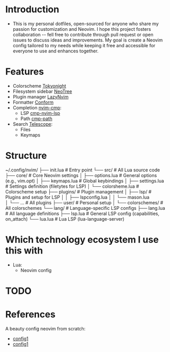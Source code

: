 # Introduction
- This is my personal dotfiles, open-sourced for
anyone who share my passion for customization and
Neovim. I hope this project fosters collaboration
-- fell free to contribute through pull request or
open issues to discuss ideas and improvements. My
goal is create a Neovim config tailored to my
needs while keeping it free and accessible for
everyone to use and enhances together.
# Features
- Colorscheme [Tokyonight](https://github.com/folke/tokyonight.nvim)
- Filesystem sidebar [NeoTree](https://github.com/nvim-neo-tree/neo-tree.nvim)
- Plugin manager [LazyNvim](https://github.com/folke/lazy.nvim)
- Formatter [Conform](https://github.com/stevearc/conform.nvim)
- Completion [nvim-cmp](https://github.com/hrsh7th/nvim-cmp):
    - LSP [cmp-nvim-lsp](https://github.com/hrsh7th/cmp-nvim-lsp)
    - Path [cmp-path](https://github.com/hrsh7th/cmp-path)
- Search [Telescope](https://github.com/nvim-telescope/telescope.nvim):
    - Files
    - Keymaps

# Structure
~/.config/nvim/
├── init.lua                   # Entry point
└── src/                       # All Lua source code
    ├── core/                  # Core Neovim settings
    │   ├── options.lua        # General options (e.g., vim.opt)
    │   ├── keymaps.lua        # Global keybindings
    │   ├── settings.lua       # Settings definition (filetytes for LSP)
    │   └── colorsheme.lua     # Colorscheme setup
    ├── plugins/               # Plugin management
    │   ├── lsp/               # Plugins and setup for LSP
    │   │    ├── lspconfig.lua 
    │   │    └── mason.lua     
    │   └── ...                # All plugins
    ├── user/                  # Personal setup
    │   └── colorschemes/      # All colorschemes
    └── lang/                  # Language-specific LSP configs
        ├── lang.lua           # All language definitions
        ├── lsp.lua            # General LSP config (capabilities, on_attach)
        └── lua.lua            # Lua LSP (lua-language-server)
# Which technology ecosystem I use this with
- Lua:
    - Neovim config
# TODO
# References
A beauty config neovim from scratch: 
- [config1](https://github.com/Nguyen-Hoang-Nam/nvim-dotfiles-kitty)
- [config1](https://github.com/caarlos0/dotfiles)
